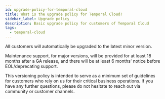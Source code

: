 ```yaml
---
id: upgrade-policy-for-temporal-cloud
title: What is the upgrade policy for Temporal Cloud?
sidebar_label: Upgrade policy
description: Basic upgrade policy for customers of Temporal Cloud
tags:
  - temporal-cloud
---
```


All customers will automatically be upgraded to the latest minor version.

Maintenance support, for major versions, will be provided for at least 18 months after a GA release, and there will be at least 6 months' notice before EOL/deprecating support.

This versioning policy is intended to serve as a minimum set of guidelines for customers who rely on us for their critical business operations.
If you have any further questions, please do not hesitate to reach out via community or customer channels.

